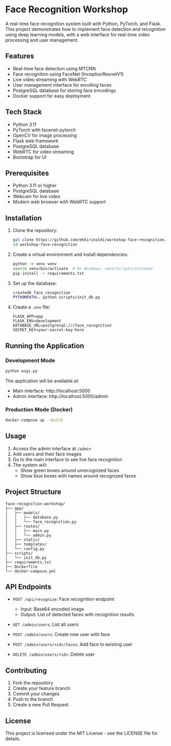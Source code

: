 # Face Recognition Workshop

A real-time face recognition system built with Python, PyTorch, and Flask. This project demonstrates how to implement face detection and recognition using deep learning models, with a web interface for real-time video processing and user management.

## Features

- Real-time face detection using MTCNN
- Face recognition using FaceNet (InceptionResnetV1)
- Live video streaming with WebRTC
- User management interface for enrolling faces
- PostgreSQL database for storing face encodings
- Docker support for easy deployment

## Tech Stack

- Python 3.11
- PyTorch with facenet-pytorch
- OpenCV for image processing
- Flask web framework
- PostgreSQL database
- WebRTC for video streaming
- Bootstrap for UI

## Prerequisites

- Python 3.11 or higher
- PostgreSQL database
- Webcam for live video
- Modern web browser with WebRTC support

## Installation

1. Clone the repository:
   ```bash
   git clone https://github.com/ekkirinaldi/workshop-face-recognition.git
   cd workshop-face-recognition
   ```

2. Create a virtual environment and install dependencies:
   ```bash
   python -m venv venv
   source venv/bin/activate  # On Windows: venv\Scripts\activate
   pip install -r requirements.txt
   ```

3. Set up the database:
   ```bash
   createdb face_recognition
   PYTHONPATH=. python scripts/init_db.py
   ```

4. Create a `.env` file:
   ```
   FLASK_APP=app
   FLASK_ENV=development
   DATABASE_URL=postgresql:///face_recognition
   SECRET_KEY=your-secret-key-here
   ```

## Running the Application

### Development Mode

```bash
python wsgi.py
```

The application will be available at:
- Main interface: http://localhost:5000
- Admin interface: http://localhost:5000/admin

### Production Mode (Docker)

```bash
docker-compose up --build
```

## Usage

1. Access the admin interface at `/admin`
2. Add users and their face images
3. Go to the main interface to see live face recognition
4. The system will:
   - Show green boxes around unrecognized faces
   - Show blue boxes with names around recognized faces

## Project Structure

```
face-recognition-workshop/
├── app/
│   ├── models/
│   │   ├── database.py
│   │   └── face_recognition.py
│   ├── routes/
│   │   ├── main.py
│   │   └── admin.py
│   ├── static/
│   ├── templates/
│   └── config.py
├── scripts/
│   └── init_db.py
├── requirements.txt
├── Dockerfile
└── docker-compose.yml
```

## API Endpoints

- `POST /api/recognize`: Face recognition endpoint
  - Input: Base64 encoded image
  - Output: List of detected faces with recognition results

- `GET /admin/users`: List all users
- `POST /admin/users`: Create new user with face
- `POST /admin/users/<id>/faces`: Add face to existing user
- `DELETE /admin/users/<id>`: Delete user

## Contributing

1. Fork the repository
2. Create your feature branch
3. Commit your changes
4. Push to the branch
5. Create a new Pull Request

## License

This project is licensed under the MIT License - see the LICENSE file for details. 
